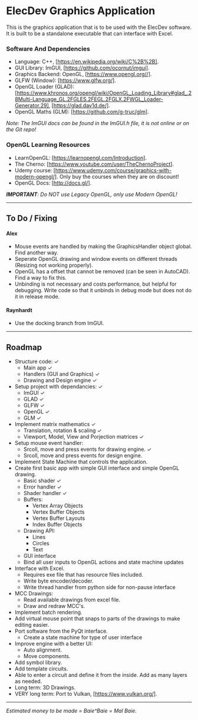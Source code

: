 # ElecDev Graphics Application

This is the graphics application that is to be used with the ElecDev software.  It is built to be a standalone executable that can interface with Excel.

### Software And Dependencies

* Language: C++, [https://en.wikipedia.org/wiki/C%2B%2B].  
* GUI Library: ImGUI, [https://github.com/ocornut/imgui].  
* Graphics Backend: OpenGL, [https://www.opengl.org//].  
* GLFW (Window): [https://www.glfw.org/].  
* OpenGL Loader (GLAD): [https://www.khronos.org/opengl/wiki/OpenGL_Loading_Library#glad_.28Multi-Language_GL.2FGLES.2FEGL.2FGLX.2FWGL_Loader-Generator.29], [https://glad.dav1d.de/].
* OpenGL Maths (GLM): [https://github.com/g-truc/glm].

*Note: The ImGUI docs can be found in the ImGUI.h file, it is not online or on the Git repo!*

### OpenGL Learning Resources

* LearnOpenGL: [https://learnopengl.com/Introduction].
* The Cherno: [https://www.youtube.com/user/TheChernoProject].
* Udemy course: [https://www.udemy.com/course/graphics-with-modern-opengl/].  Only buy the courses when they are on discount!
* OpenGL Docs: [http://docs.gl/].

***IMPORTANT**: Do NOT use Legacy OpenGL, only use Modern OpenGL!*

---

## To Do / Fixing

#### Alex
* Mouse events are handled by making the GraphicsHandler object global.  Find another way.
* Seperate OpenGL drawing and window events on different threads (Resizing not working properly).
* OpenGL has a offset that cannot be removed (can be seen in AutoCAD).  Find a way to fix this.
* Unbinding is not necessary and costs performance, but helpful for debugging.  Write code so that it unbinds in debug mode but does not do it in release mode.

#### Raynhardt 
* Use the docking branch from ImGUI.

---

## Roadmap

* Structure code: ✓
  * Main app ✓
  * Handlers (GUI and Graphics) ✓
  * Drawing and Design engine ✓
* Setup project with dependancies: ✓
  * ImGUI ✓ 
  * GLAD ✓ 
  * GLFW ✓ 
  * OpenGL ✓
  * GLM ✓
* Implement matrix mathematics ✓
  * Translation, rotation & scaling ✓
  * Viewport, Model, View and Porjection matrices ✓
* Setup mouse event handler:
  * Srcoll, move and press events for drawing engine. ✓
  * Srcoll, move and press events for design engine.
* Implement State Machine that controls the application.
* Create first basic app with simple GUI interface and simple OpenGL drawing.
  * Basic shader ✓ 
  * Error handler ✓
  * Shader handler ✓
  * Buffers: 
    * Vertex Array Objects
    * Vertex Buffer Objects 
    * Vertex Buffer Layouts
    * Index Buffer Objects
  * Drawing API:
    * Lines
    * Circles
    * Text
  * GUI interface
  * Bind all user inputs to OpenGL actions and state machine updates
* Interface with Excel.
  * Requires exe file that has resource files included.
  * Write byte encoder/decoder.
  * Write thread handler from python side for non-pause interface
* MCC Drawings:
  * Read available drawings from excel file.
  * Draw and redraw MCC's.
* Implement batch rendering.
* Add virtual mouse point that snaps to parts of the drawings to make editing easier.
* Port software from the PyQt interface.
  * Create a state machine for type of user interface 
* Improve engine with a better UI:
  * Auto alignment.
  * Move components.
* Add symbol library.
* Add template circuits.
* Able to enter a circuit and define it from the inside.  Add as many layers as needed.
* Long term: 3D Drawings.
* VERY long term: Port to Vulkan, [https://www.vulkan.org/].

---

*Estimated money to be made = Baie^Baie = Mal Baie.*
